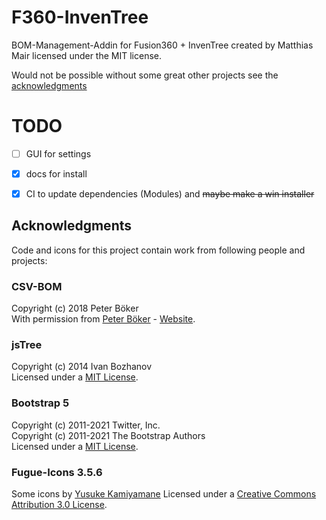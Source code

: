 # F360-InvenTree
BOM-Management-Addin for Fusion360 + InvenTree created by Matthias Mair licensed under the MIT license.

Would not be possible without some great other projects see the [acknowledgments](#acknowledgments)

# TODO
- [ ] GUI for settings
- [x] docs for install
- [x] CI to update dependencies (Modules) and ~~maybe make a win installer~~  


## Acknowledgments

Code and icons for this project contain work from following people and projects:

### CSV-BOM
Copyright (c) 2018 Peter Böker  
With permission from [Peter Böker](https://github.com/macmanpb) - [Website](http://www.pbmilltec.de/).

### jsTree
Copyright (c) 2014 Ivan Bozhanov  
Licensed under a [MIT License](https://raw.githubusercontent.com/vakata/jstree/master/LICENSE-MIT).


### Bootstrap 5
Copyright (c) 2011-2021 Twitter, Inc.  
Copyright (c) 2011-2021 The Bootstrap Authors  
Licensed under a [MIT License](https://github.com/twbs/bootstrap/blob/main/LICENSE).

### Fugue-Icons 3.5.6
Some icons by [Yusuke Kamiyamane](http://p.yusukekamiyamane.com/) Licensed under a [Creative Commons Attribution 3.0 License](http://creativecommons.org/licenses/by/3.0/).
